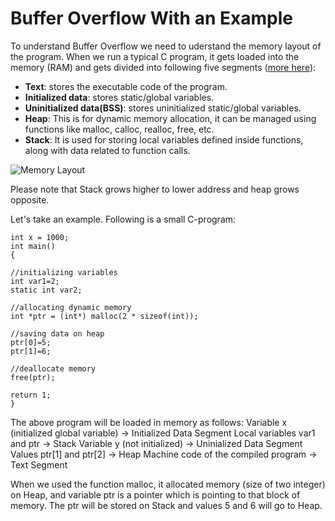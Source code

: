 # Buffer Overflow With an Example

To understand Buffer Overflow we need to uderstand the memory layout of the program. When we run a typical C program, it gets loaded into the memory (RAM) and gets divided into following five segments ([more here](http://www.cis.syr.edu/~wedu/seed/Book/book_sample_buffer.pdf)):

- **Text**: stores the executable code of the program.
- **Initialized data**: stores static/global variables. 
- **Uninitialized data(BSS)**: stores uninitialized static/global variables. 
- **Heap**: This is for dynamic memory allocation, it can be managed using functions like malloc, calloc, realloc, free, etc.
- **Stack**: It is used for storing local variables defined inside functions, along with data related to function calls.

![Memory Layout](https://github.com/azizahsan/Buffer-Overflow/blob/master/layout.png?raw=true)

Please note that Stack grows higher to lower address and heap grows opposite. 

Let's take an example. Following is a small C-program:

```
int x = 1000;
int main()
{

//initializing variables
int var1=2;
static int var2;

//allocating dynamic memory
int *ptr = (int*) malloc(2 * sizeof(int));

//saving data on heap
ptr[0]=5;
ptr[1]=6;

//deallocate memory
free(ptr);

return 1;
}
```

The above program will be loaded in memory as follows:
Variable x (initialized global variable) -> Initialized Data Segment
Local variables var1 and ptr  -> Stack
Variable y (not initialized) -> Uninialized Data Segment
Values ptr[1] and ptr[2] -> Heap
Machine code of the compiled program -> Text Segment


When we used the function malloc, it allocated memory (size of two integer) on Heap, and variable ptr is a pointer which is pointing to that block of memory. The ptr will be stored on Stack and values 5 and 6 will go to Heap.

